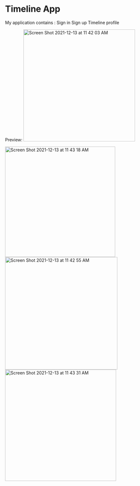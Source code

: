 # Timeline App

My application contains :
Sign in 
Sign up
Timeline
profile








Preview:
<img width="366" alt="Screen Shot 2021-12-13 at 11 42 03 AM" src="https://user-images.githubusercontent.com/92252816/145797431-bfa69dc6-483d-4e6b-8e41-8a23f97a05cd.png">


<img width="361" alt="Screen Shot 2021-12-13 at 11 43 18 AM" src="https://user-images.githubusercontent.com/92252816/145797471-6c336aaa-6502-447d-aae1-1a598e7e345c.png">


<img width="368" alt="Screen Shot 2021-12-13 at 11 42 55 AM" src="https://user-images.githubusercontent.com/92252816/145797501-9abcd08d-25be-4b51-a307-f36a023b3a56.png">


<img width="364" alt="Screen Shot 2021-12-13 at 11 43 31 AM" src="https://user-images.githubusercontent.com/92252816/145797520-f0eb7daf-c35d-4e8d-aaf6-16fa8daaf741.png">
